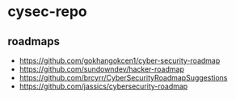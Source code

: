 # cysec-repo

## roadmaps

- https://github.com/gokhangokcen1/cyber-security-roadmap
- https://github.com/sundowndev/hacker-roadmap
- https://github.com/brcyrr/CyberSecurityRoadmapSuggestions
- https://github.com/jassics/cybersecurity-roadmap
